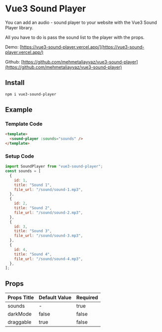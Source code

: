 # Vue3 Sound Player

You can add an audio - sound player to your website with the Vue3 Sound Player library.

All you have to do is pass the sound list to the player with the props.

Demo: [https://vue3-sound-player.vercel.app/](https://vue3-sound-player.vercel.app/)

Github: [https://github.com/mehmetaliayvaz/vue3-sound-player](https://github.com/mehmetaliayvaz/vue3-sound-player)

## Install

```html
npm i vue3-sound-player
```

## Example

### Template Code

```html
<template>
  <sound-player :sounds="sounds" />
</template>
```

### Setup Code

```javascript
import SoundPlayer from "vue3-sound-player";
const sounds = [
  {
    id: 1,
    title: "Sound 1",
    file_url: "/sound/sound-1.mp3",
  },
  {
    id: 2,
    title: "Sound 2",
    file_url: "/sound/sound-2.mp3",
  },
  {
    id: 3,
    title: "Sound 3",
    file_url: "/sound/sound-3.mp3",
  },
  {
    id: 4,
    title: "Sound 4",
    file_url: "/sound/sound-4.mp3",
  },
];
```

## Props

| Props Title | Default Value | Required |
| ----------- | ------------- | -------- |
| sounds      | -             | true     |
| darkMode    | false         | false    |
| draggable   | true          | false    |
